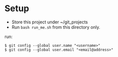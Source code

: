 # Setup
* Store this project under ~/git_projects
* Run `bash run_me.sh` from this directory only.

run:
```
$ git config --global user.name "<username>"
$ git config --global user.email "<email@address>"
```
